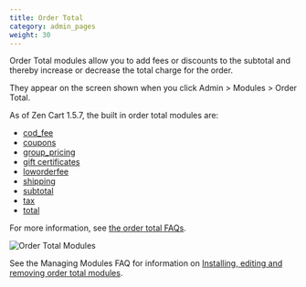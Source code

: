 ```yaml
---
title: Order Total
category: admin_pages
weight: 30
---
```


Order Total modules allow you to add fees or discounts to the subtotal and thereby increase or decrease the total charge for the order.

They appear on the screen shown when you click Admin > Modules > Order Total.

As of Zen Cart 1.5.7, the built in order total modules are: 

- [cod_fee](/user/order_total/default_fees/)
- [coupons](/user/order_total/coupons/)
- [group_pricing](/user/order_total/group_pricing/)
- [gift certificates](/user/order_total/gift_certificates/)
- [loworderfee](/user/order_total/default_fees/)
- [shipping](/user/order_total/default_line_items/)
- [subtotal](/user/order_total/default_line_items/)
- [tax](/user/order_total/default_line_items/)
- [total](/user/order_total/default_line_items/)

For more information, see [the order total FAQs](/user/order_total/). 

![Order Total Modules](/images/order_total_modules.png)

See the Managing Modules FAQ for information on [Installing, editing and removing order total modules](/user/admin_pages/modules/management/).

